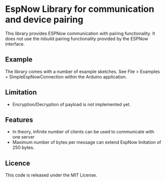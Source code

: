 # EspNow Library for communication and device pairing
This library provides ESPNow communication with pairing functionality.
It does not use the inbuild pairing functionality provided by the ESPNow interface.

## Example

The library comes with a number of example sketches. See File > Examples > SimpleEspNowConnection within the Arduino application.


## Limitation

- Encryption/Decryption of payload is not implemented yet.



## Features

- In theory, infinite number of clients can be used to communicate with one server
- Maximum number of bytes per message can extend EspNow linitation of 250 bytes.

## Licence

This code is released under the MIT License.
